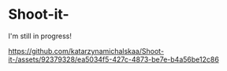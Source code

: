 # Shoot-it-

I'm still in progress!

https://github.com/katarzynamichalskaa/Shoot-it-/assets/92379328/ea5034f5-427c-4873-be7e-b4a56be12c86

